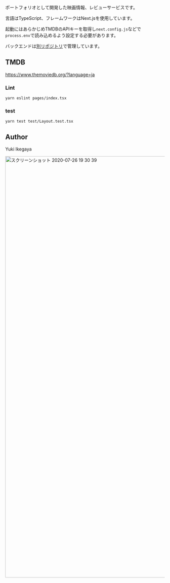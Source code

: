 ポートフォリオとして開発した映画情報、レビューサービスです。

言語はTypeScript、フレームワークはNext.jsを使用しています。

起動にはあらかじめTMDBのAPIキーを取得し`next.config.js`などで`process.env`で読み込めるよう設定する必要があります。

バックエンドは[別リポジトリ](https://github.com/ikeyu0806/movie-info-backend)で管理しています。

## TMDB
https://www.themoviedb.org/?language=ja

### Lint
`yarn eslint pages/index.tsx`

### test
`yarn test test/Layout.test.tsx`

## Author
Yuki Ikegaya

<img width="1330" alt="スクリーンショット 2020-07-26 19 30 39" src="https://user-images.githubusercontent.com/30525452/88476879-bcde5780-cf76-11ea-85b5-46c5e7420d07.png">

